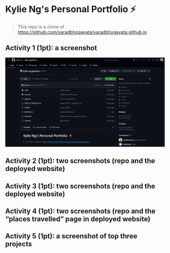 # Kylie Ng's Personal Portfolio ⚡️ 

> This repo is a clone of https://github.com/varadbhogayata/varadbhogayata.github.io

## Activity 1 (1pt): a screenshot 
![Activity 1 Screenshot](Activity1_Screenshot.png)

## Activity 2 (1pt): two screenshots (repo and the deployed website)

## Activity 3 (1pt): two screenshots (repo and the deployed website)

## Activity 4 (1pt): two screenshots (repo and the “places travelled” page in deployed website)

## Activity 5 (1pt): a screenshot of top three projects 
